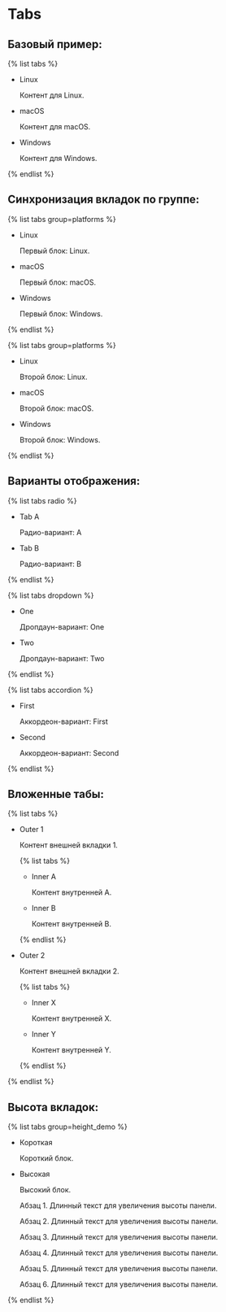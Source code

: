 # Tabs

## Базовый пример:

{% list tabs %}

- Linux

  Контент для Linux.

- macOS

  Контент для macOS.

- Windows

  Контент для Windows.

{% endlist %}

## Синхронизация вкладок по группе:

{% list tabs group=platforms %}

- Linux

  Первый блок: Linux.

- macOS

  Первый блок: macOS.

- Windows

  Первый блок: Windows.

{% endlist %}

{% list tabs group=platforms %}

- Linux

  Второй блок: Linux.

- macOS

  Второй блок: macOS.

- Windows

  Второй блок: Windows.

{% endlist %}

## Варианты отображения:

{% list tabs radio %}

- Tab A

  Радио-вариант: A

- Tab B

  Радио-вариант: B

{% endlist %}

{% list tabs dropdown %}

- One

  Дропдаун-вариант: One

- Two

  Дропдаун-вариант: Two

{% endlist %}

{% list tabs accordion %}

- First

  Аккордеон-вариант: First

- Second

  Аккордеон-вариант: Second

{% endlist %}

## Вложенные табы:

{% list tabs %}

- Outer 1

  Контент внешней вкладки 1.

  {% list tabs %}

  - Inner A

    Контент внутренней A.

  - Inner B

    Контент внутренней B.

  {% endlist %}

- Outer 2

  Контент внешней вкладки 2.

  {% list tabs %}

  - Inner X

    Контент внутренней X.

  - Inner Y

    Контент внутренней Y.

  {% endlist %}

{% endlist %}

## Высота вкладок:

{% list tabs group=height_demo %}

- Короткая

  Короткий блок.

- Высокая

  Высокий блок.

  Абзац 1. Длинный текст для увеличения высоты панели.

  Абзац 2. Длинный текст для увеличения высоты панели.

  Абзац 3. Длинный текст для увеличения высоты панели.

  Абзац 4. Длинный текст для увеличения высоты панели.

  Абзац 5. Длинный текст для увеличения высоты панели.

  Абзац 6. Длинный текст для увеличения высоты панели.

{% endlist %}


